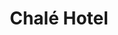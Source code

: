 <h1 align="center" >Chalé Hotel</h1>
<br><br>
<div align="center">
<img src="https://user-images.githubusercontent.com/90112622/184542458-4db4c43e-f716-4abc-aee0-4689ccfbd387.png" alt="">

